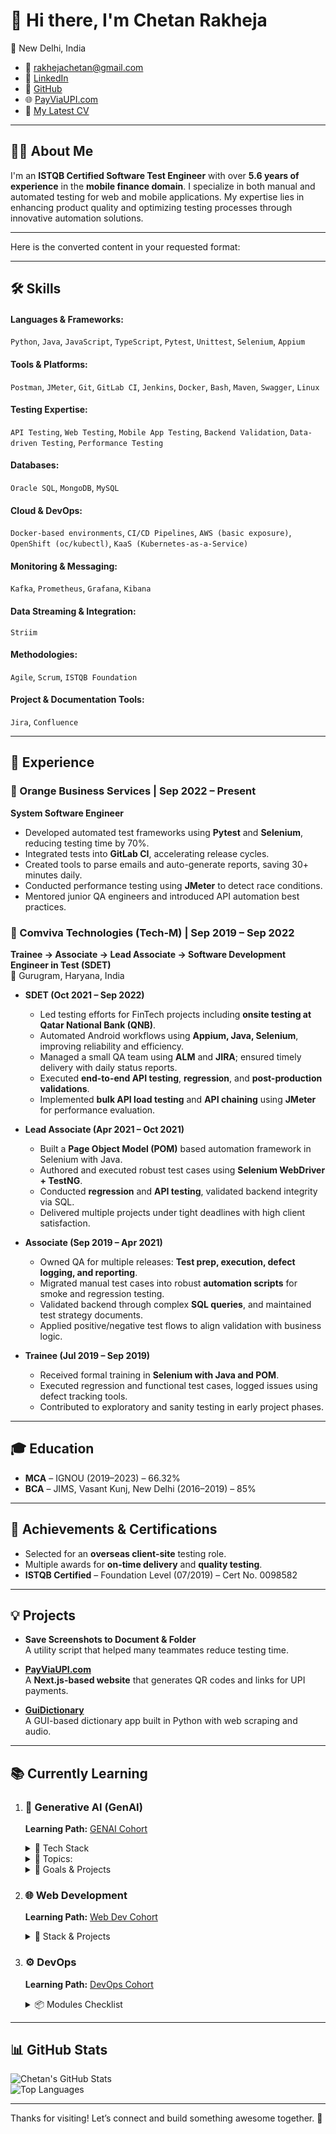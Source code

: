# 👋 Hi there, I'm Chetan Rakheja

📍 New Delhi, India  
- 📧 [rakhejachetan@gmail.com](mailto:rakhejachetan@gmail.com)  
- 🔗 [LinkedIn](https://www.linkedin.com/in/chetanrakheja/)  
- 🐙 [GitHub](https://github.com/chetanrakheja)  
- 🌐 [PayViaUPI.com](https://payviaupi.com/)  
- 📑 [My Latest CV](https://chetanrakheja.com/gitcv)

---

## 👨‍💻 About Me

I'm an **ISTQB Certified Software Test Engineer** with over **5.6 years of experience** in the **mobile finance domain**. I specialize in both manual and automated testing for web and mobile applications. My expertise lies in enhancing product quality and optimizing testing processes through innovative automation solutions.

---
Here is the converted content in your requested format:

---

## 🛠️ Skills

#### Languages & Frameworks:
`Python`, `Java`, `JavaScript`, `TypeScript`, `Pytest`, `Unittest`, `Selenium`, `Appium`

#### Tools & Platforms:
`Postman`, `JMeter`, `Git`, `GitLab CI`, `Jenkins`, `Docker`, `Bash`, `Maven`, `Swagger`, `Linux`

#### Testing Expertise:
`API Testing`, `Web Testing`, `Mobile App Testing`, `Backend Validation`, `Data-driven Testing`, `Performance Testing`

#### Databases:
`Oracle SQL`, `MongoDB`, `MySQL`

#### Cloud & DevOps:
`Docker-based environments`, `CI/CD Pipelines`, `AWS (basic exposure)`, `OpenShift (oc/kubectl)`, `KaaS (Kubernetes-as-a-Service)`

#### Monitoring & Messaging:
`Kafka`, `Prometheus`, `Grafana`, `Kibana`

#### Data Streaming & Integration:
`Striim`

#### Methodologies:
`Agile`, `Scrum`, `ISTQB Foundation`

#### Project & Documentation Tools:
`Jira`, `Confluence`

---

## 💼 Experience

### 🔶 Orange Business Services | Sep 2022 – Present
**System Software Engineer**

- Developed automated test frameworks using **Pytest** and **Selenium**, reducing testing time by 70%.
- Integrated tests into **GitLab CI**, accelerating release cycles.
- Created tools to parse emails and auto-generate reports, saving 30+ minutes daily.
- Conducted performance testing using **JMeter** to detect race conditions.
- Mentored junior QA engineers and introduced API automation best practices.



### 🔷 Comviva Technologies (Tech-M) | Sep 2019 – Sep 2022  
**Trainee → Associate → Lead Associate → Software Development Engineer in Test (SDET)**  
📍 Gurugram, Haryana, India

- **SDET (Oct 2021 – Sep 2022)**  
  - Led testing efforts for FinTech projects including **onsite testing at Qatar National Bank (QNB)**.
  - Automated Android workflows using **Appium, Java, Selenium**, improving reliability and efficiency.
  - Managed a small QA team using **ALM** and **JIRA**; ensured timely delivery with daily status reports.
  - Executed **end-to-end API testing**, **regression**, and **post-production validations**.
  - Implemented **bulk API load testing** and **API chaining** using **JMeter** for performance evaluation.

- **Lead Associate (Apr 2021 – Oct 2021)**  
  - Built a **Page Object Model (POM)** based automation framework in Selenium with Java.
  - Authored and executed robust test cases using **Selenium WebDriver + TestNG**.
  - Conducted **regression** and **API testing**, validated backend integrity via SQL.
  - Delivered multiple projects under tight deadlines with high client satisfaction.

- **Associate (Sep 2019 – Apr 2021)**  
  - Owned QA for multiple releases: **Test prep, execution, defect logging, and reporting**.
  - Migrated manual test cases into robust **automation scripts** for smoke and regression testing.
  - Validated backend through complex **SQL queries**, and maintained test strategy documents.
  - Applied positive/negative test flows to align validation with business logic.

- **Trainee (Jul 2019 – Sep 2019)**  
  - Received formal training in **Selenium with Java and POM**.
  - Executed regression and functional test cases, logged issues using defect tracking tools.
  - Contributed to exploratory and sanity testing in early project phases.


---

## 🎓 Education

- **MCA** – IGNOU (2019–2023) – 66.32%  
- **BCA** – JIMS, Vasant Kunj, New Delhi (2016–2019) – 85%

---

## 🏅 Achievements & Certifications

- Selected for an **overseas client-site** testing role.
- Multiple awards for **on-time delivery** and **quality testing**.
- **ISTQB Certified** – Foundation Level (07/2019) – Cert No. 0098582

---

## 💡 Projects

- **Save Screenshots to Document & Folder**  
  A utility script that helped many teammates reduce testing time.

- **[PayViaUPI.com](https://payviaupi.com/)**  
  A **Next.js-based website** that generates QR codes and links for UPI payments.

- **[GuiDictionary](https://github.com/chetanrakheja/GuiDictionary)**  
  A GUI-based dictionary app built in Python with web scraping and audio.

---

## 📚 Currently Learning


1.  ### 🤖 Generative AI (GenAI)
    **Learning Path:** [GENAI Cohort](https://courses.chaicode.com/learn/fast-checkout/227321?priceId=0&code=CHETAN37807&is_affiliate=true&tc=CHETAN37807)

    <details>
    <summary>🧠 Tech Stack</summary>

    - [x] Python
    - [ ] GPT-4, Claude, Gemini, DeepSeek, Llama-3, Gemma
    - [ ] LangChain, LangGraph, Hugging Face Transformers
    - [ ] Qdrant, Pinecone, PG Vector, Neo4j
    - [ ] AWS, Docker, Langsmit, Langfuse
     </details>

    <details>
    <summary>📖 Topics:</summary>
    
    - [ ] LLMs & GenAI Fundamentals
    - [ ] Prompt Engineering & LangChain
    - [ ] Vector Stores & Context-Aware Chat
    - [ ] RAG Applications
    - [ ] Memory-Aware Agents (Neo4j + Qdrant)
    - [ ] Multi-Modal LLMs (Text + Image)
    - [ ] Security Guardrails (PII, Filtering, Bias)
    - [ ] AI Agent Orchestration with LangGraph
    - [ ] Checkpointing, Human-in-the-Loop, Tool Binding
    - [ ] LLM as Judge, Cypher Querying, Fine-Tuning

    </details>

    <details>
    <summary>🎯 Goals & Projects</summary>

    **Projects:**
    - [ ] AI Legal Document Assistant
    - [ ] AI Chart Builder (Postgres)
    - [ ] Resume Roasting Tool
    - [ ] Candidate Search Agent
    - [ ] AI Website Chatbot

    **Goals:**
    - [ ] Build & Deploy AI Apps
    - [ ] Master LangChain & LangGraph
    - [ ] Use Guardrails for AI Safety
    - [ ] Deploy AI on AWS

    </details>


2. ### 🌐 Web Development  
    **Learning Path:** [Web Dev Cohort](https://courses.chaicode.com/learn/fast-checkout/214297?priceId=0&code=CHETAN37807&is_affiliate=true&tc=CHETAN37807)

    <details>
    <summary>🧠 Stack & Projects</summary>

    **Stack:**
    - HTML, CSS, Tailwind CSS  
    - React.js, Next.js, Express.js, Node.js  

    **Projects:**
    - Building responsive apps  
    - Enhancing [PayViaUPI.com](https://payviaupi.com/)

    </details>


3. ### ⚙️ DevOps  
    **Learning Path:** [DevOps Cohort](https://courses.chaicode.com/learn/fast-checkout/227963?priceId=0&code=CHETAN37807&is_affiliate=true&tc=CHETAN37807)

    <details>
    <summary>📦 Modules Checklist</summary>

    - **Linux Foundations**
        - [x] Module 1: Linux Intro & Setup  
        - [x] Module 2: Essential Commands  
        - [ ] Module 3: Networking Basics  
        - [ ] Module 4: Users & Permissions  
        - [ ] Module 5: Process & Logs  
        - [ ] Module 6: Shell Scripting  

    - **Docker & Containers**
        - [ ] Module 7: Containers & Docker  
        - [ ] Module 8: Docker Essentials  
        - [ ] Module 9: Docker Networking  
        - [ ] Module 10: Docker Compose  

    - **CI/CD & Production**
        - [ ] Module 11: GitHub Actions + CI/CD  
        - [ ] Module 12: Monitoring & Post-Prod  

    </details>

---


## 📊 GitHub Stats

![Chetan's GitHub Stats](https://github-readme-stats.vercel.app/api?username=chetanrakheja&show_icons=true&theme=radical)  
![Top Languages](https://github-readme-stats.vercel.app/api/top-langs/?username=chetanrakheja&layout=compact&theme=radical)

---

Thanks for visiting! Let’s connect and build something awesome together. 🚀
